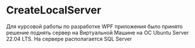 # CreateLocalServer
Для курсовой работы по разработке WPF приложения было принято решение поднять сервер на Виртуальной Машине на ОС Ubuntu Server 22.04 LTS. На сервере располагается SQL Server
